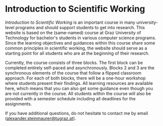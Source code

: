 # Introduction to Scientific Working

*Introduction to Scientific Working* is an important course in many university-level programs and should support students to get into research. This website is based on the (same-named) course at Graz University of Technology for bachelor's students in various computer science programs. Since the learning objectives and guidances within this course share some common principles in scientific working, the website should serve as a starting point for all students who are at the beginning of their research. 

Currently, the course consists of three blocks. The first block can be completed entirely self-paced and asynchronously. Blocks 2 and 3 are the synchronous elements of the course that follow a flipped classroom approach. For each of both blocks, there will be a one-hour workshop where students present their findings. All learning resources are available here, which means that you can also get some guidance even though you are not currently in the course. All students within the course will also be provided with a semester schedule including all deadlines for the assignments. 

If you have additional questions, do not hesitate to contact me by email (alexander.steinmaurer@tugraz.at).
